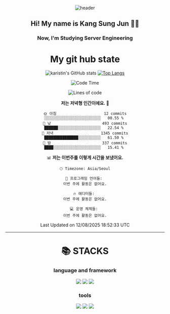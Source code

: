 <div align="center">
  
![header](https://capsule-render.vercel.app/api?type=waving&color=auto&height=300&section=header&text=Welcome&fontSize=90)
  <h2 align-"center"> Hi! My name is Kang Sung Jun 👋👋</h2>
  <h3 align="center"> Now, I'm Studying Server Engineering </h3>


  # My git hub state
  
![karistin's GitHub stats](https://github-readme-stats.vercel.app/api?username=karistin&show_icons=true&theme=dracula)
[![Top Langs](https://github-readme-stats.vercel.app/api/top-langs/?username=karistin&layout=compact)](https://github.com/karistin/github-readme-stats)
 
  
 <!--START_SECTION:waka-->
![Code Time](http://img.shields.io/badge/Code%20Time-750%20hrs-blue)

![Lines of code](https://img.shields.io/badge/%EC%A0%80%EB%8A%94%20%EC%97%AC%ED%83%9C%EA%B9%8C%EC%A7%80%20-1.2%20million%20%EC%A4%84%EC%9D%98%20%EC%BD%94%EB%93%9C%EB%A5%BC%20%EC%9E%91%EC%84%B1%ED%96%88%EC%96%B4%EC%9A%94.-blue)

**저는 저녁형 인간이에요. 🦉** 

```text
🌞 아침                     12 commits          ░░░░░░░░░░░░░░░░░░░░░░░░░   00.55 % 
🌆 낮　                     493 commits         ██████░░░░░░░░░░░░░░░░░░░   22.54 % 
🌃 저녁                     1345 commits        ███████████████░░░░░░░░░░   61.50 % 
🌙 밤　                     337 commits         ████░░░░░░░░░░░░░░░░░░░░░   15.41 % 
```


📊 **저는 이번주를 이렇게 시간을 보냈어요.** 

```text
🕑︎ Timezone: Asia/Seoul

💬 프로그래밍 언어들: 
이번 주에 활동은 없어요.

🔥 에디터들: 
이번 주에 활동은 없어요.

💻 운영 체제들: 
이번 주에 활동은 없어요.
```


 Last Updated on 12/08/2025 18:52:33 UTC
<!--END_SECTION:waka-->

  
  ---
   # 📚 STACKS
  ### language and framework
  <img src="https://img.shields.io/badge/java-007396?style=for-the-badge&logo=java&logoColor=white">
  <img src="https://img.shields.io/badge/python-3776AB?style=for-the-badge&logo=python&logoColor=white">
  <img src="https://img.shields.io/badge/springboot-6DB33F?style=for-the-badge&logo=springboot&logoColor=white">
  
  ### tools
  <img src="https://img.shields.io/badge/git-F05032?style=for-the-badge&logo=git&logoColor=white">
  <img src="https://img.shields.io/badge/mysql-4479A1?style=for-the-badge&logo=mysql&logoColor=white">
  <img src="https://img.shields.io/badge/gradle-02303A?style=for-the-badge&logo=gradle&logoColor=white">
</div>
  
